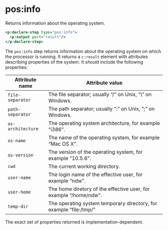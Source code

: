 # pos:info

Returns information about the operating system.

```xml
<p:declare-step type="pos:info">  
  <p:output port="result"/>  
</p:declare-step>
```

The `pos:info` step returns information about the operating system on which
the processor is running. It returns a `c:result` element with attributes
describing properties of the system. It _should_ include the following
properties:

Attribute name     | Attribute value
------------------ | ----------------------
`file-separator`   | The file separator; usually “/” on Unix, “\” on Windows.
`path-separator`   | The path separator; usually “:” on Unix, “;” on Windows.
`os-architecture`  | The operating system architecture, for example “i386”.
`os-name`          | The name of the operating system, for example “Mac OS X”.
`os-version`       | The version of the operating system, for example “10.5.6”.
`cwd`              | The current working directory.
`user-name`        | The login name of the effective user, for example “ndw”.
`user-home`        | The home diretory of the effective user, for example “/home/ndw”.
`temp-dir`         | The operating system temporary directory, for example “file:/tmp/”

The exact set of properties returned is implementation-dependent.

